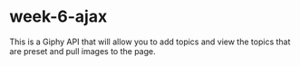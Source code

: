 # week-6-ajax
This is a Giphy API that will allow you to add topics and view the topics that are preset and pull images to the page.
